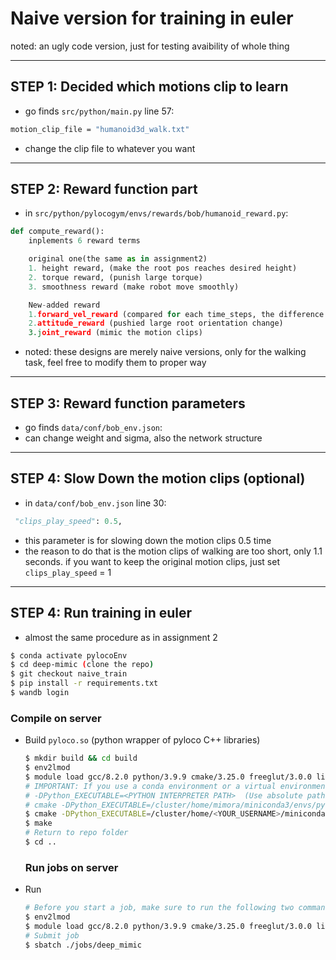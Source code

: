 # Naive version for training in euler

noted: an ugly code version, just for testing avaibility of whole thing

------------------------------------------------


## STEP 1: Decided which motions clip to learn

- go finds `src/python/main.py` line 57:
```sh 
motion_clip_file = "humanoid3d_walk.txt"
```
- change the clip file to whatever you want

------------------------------------------------

## STEP 2: Reward function part

- in `src/python/pylocogym/envs/rewards/bob/humanoid_reward.py`:

```python
def compute_reward():
    inplements 6 reward terms

    original one(the same as in assignment2)
    1. height reward, (make the root pos reaches desired height)
    2. torque reward, (punish large torque)
    3. smoothness reward (make robot move smoothly)

    New-added reward
    1.forward_vel_reward (compared for each time_steps, the difference between the root x&z position and that from our model)
    2.attitude_reward (pushied large root orientation change)
    3.joint_reward (mimic the motion clips)
```

- noted: these designs are merely naive versions, only for the walking task,
feel free to modify them to proper way

------------------------------------------------

## STEP 3: Reward function parameters
- go finds `data/conf/bob_env.json`:
- can change weight and sigma, also the network structure

------------------------------------------------
## STEP 4: Slow Down the motion clips (optional)
- in `data/conf/bob_env.json` line 30:
```python
 "clips_play_speed": 0.5,
```
- this parameter is for slowing down the motion clips 0.5 time
- the reason to do that is the motion clips of walking are too short, only 1.1 seconds. if you want to keep the original motion clips, just set `clips_play_speed` = 1

------------------------------------------------

## STEP 4: Run training in euler
- almost the same procedure as in assignment 2

```sh 
$ conda activate pylocoEnv  
$ cd deep-mimic (clone the repo)
$ git checkout naive_train
$ pip install -r requirements.txt 
$ wandb login
```

### Compile on server
- Build `pyloco.so` (python wrapper of pyloco C++ libraries)
  ```sh
  $ mkdir build && cd build   
  $ env2lmod
  $ module load gcc/8.2.0 python/3.9.9 cmake/3.25.0 freeglut/3.0.0 libxrandr/1.5.0  libxinerama/1.1.3 libxi/1.7.6  libxcursor/1.1.14 mesa/17.2.3 eth_proxy
  # IMPORTANT: If you use a conda environment or a virtual environment, you should add 
  # -DPython_EXECUTABLE=<PYTHON INTERPRETER PATH>  (Use absolute paths) e.g.:
  # cmake -DPython_EXECUTABLE=/cluster/home/mimora/miniconda3/envs/pylocoEnv/bin/python3 -DCMAKE_BUILD_TYPE=Release ../
  $ cmake -DPython_EXECUTABLE=/cluster/home/<YOUR_USERNAME>/miniconda3/envs/pylocoEnv/bin/python3 -DCMAKE_BUILD_TYPE=Release ../
  $ make 
  # Return to repo folder
  $ cd ..
  ```

  ### Run jobs on server
 
- Run
  ```sh
  # Before you start a job, make sure to run the following two commands, every time you start a new ssh connection to Euler.
  $ env2lmod
  $ module load gcc/8.2.0 python/3.9.9 cmake/3.25.0 freeglut/3.0.0 libxrandr/1.5.0  libxinerama/1.1.3 libxi/1.7.6  libxcursor/1.1.14 mesa/17.2.3 eth_proxy  
  # Submit job
  $ sbatch ./jobs/deep_mimic
  ```